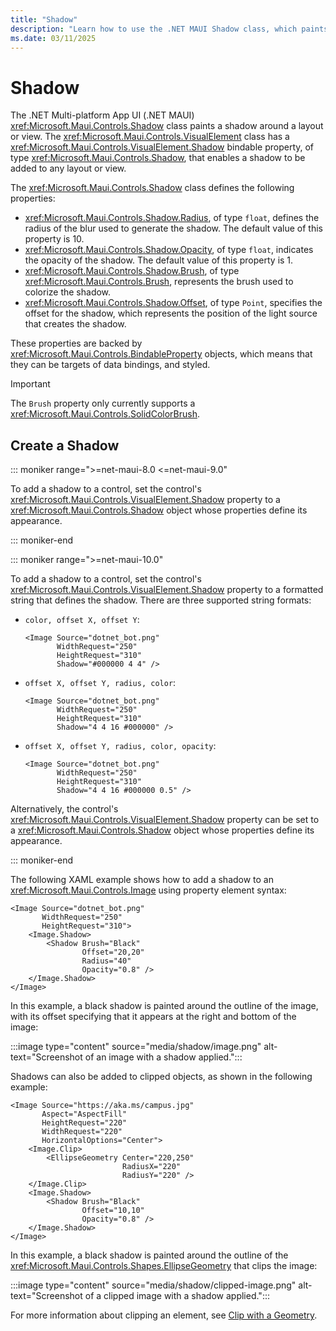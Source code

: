 ```yaml
---
title: "Shadow"
description: "Learn how to use the .NET MAUI Shadow class, which paints a shadow around a control."
ms.date: 03/11/2025
---
```


# Shadow

The .NET Multi-platform App UI (.NET MAUI) <xref:Microsoft.Maui.Controls.Shadow> class paints a shadow around a layout or view. The <xref:Microsoft.Maui.Controls.VisualElement> class has a <xref:Microsoft.Maui.Controls.VisualElement.Shadow> bindable property, of type <xref:Microsoft.Maui.Controls.Shadow>, that enables a shadow to be added to any layout or view.

The <xref:Microsoft.Maui.Controls.Shadow> class defines the following properties:

- <xref:Microsoft.Maui.Controls.Shadow.Radius>, of type `float`, defines the radius of the blur used to generate the shadow. The default value of this property is 10.
- <xref:Microsoft.Maui.Controls.Shadow.Opacity>, of type `float`, indicates the opacity of the shadow. The default value of this property is 1.
- <xref:Microsoft.Maui.Controls.Shadow.Brush>, of type <xref:Microsoft.Maui.Controls.Brush>, represents the brush used to colorize the shadow.
- <xref:Microsoft.Maui.Controls.Shadow.Offset>, of type `Point`, specifies the offset for the shadow, which represents the position of the light source that creates the shadow.

These properties are backed by <xref:Microsoft.Maui.Controls.BindableProperty> objects, which means that they can be targets of data bindings, and styled.

> [!IMPORTANT]
> The `Brush` property only currently supports a <xref:Microsoft.Maui.Controls.SolidColorBrush>.

## Create a Shadow

::: moniker range=">=net-maui-8.0 <=net-maui-9.0"

To add a shadow to a control, set the control's <xref:Microsoft.Maui.Controls.VisualElement.Shadow> property to a <xref:Microsoft.Maui.Controls.Shadow> object whose properties define its appearance.

::: moniker-end

::: moniker range=">=net-maui-10.0"

To add a shadow to a control, set the control's <xref:Microsoft.Maui.Controls.VisualElement.Shadow> property to a formatted string that defines the shadow. There are three supported string formats:

- `color, offset X, offset Y`:

    ```xaml
    <Image Source="dotnet_bot.png"
           WidthRequest="250"
           HeightRequest="310"
           Shadow="#000000 4 4" />
    ```

- `offset X, offset Y, radius, color`:

    ```xaml
    <Image Source="dotnet_bot.png"
           WidthRequest="250"
           HeightRequest="310"
           Shadow="4 4 16 #000000" />    
    ```

- `offset X, offset Y, radius, color, opacity`:

    ```xaml
    <Image Source="dotnet_bot.png"
           WidthRequest="250"
           HeightRequest="310"
           Shadow="4 4 16 #000000 0.5" />
    ```


Alternatively, the control's <xref:Microsoft.Maui.Controls.VisualElement.Shadow> property can be set to a <xref:Microsoft.Maui.Controls.Shadow> object whose properties define its appearance.

::: moniker-end

The following XAML example shows how to add a shadow to an <xref:Microsoft.Maui.Controls.Image> using property element syntax:

```xaml
<Image Source="dotnet_bot.png"
       WidthRequest="250"
       HeightRequest="310">
    <Image.Shadow>
        <Shadow Brush="Black"
                Offset="20,20"
                Radius="40"
                Opacity="0.8" />
    </Image.Shadow>
</Image>
```

In this example, a black shadow is painted around the outline of the image, with its offset specifying that it appears at the right and bottom of the image:

:::image type="content" source="media/shadow/image.png" alt-text="Screenshot of an image with a shadow applied.":::

Shadows can also be added to clipped objects, as shown in the following example:

```xaml
<Image Source="https://aka.ms/campus.jpg"
       Aspect="AspectFill"
       HeightRequest="220"
       WidthRequest="220"
       HorizontalOptions="Center">
    <Image.Clip>
        <EllipseGeometry Center="220,250"
                         RadiusX="220"
                         RadiusY="220" />
    </Image.Clip>
    <Image.Shadow>
        <Shadow Brush="Black"
                Offset="10,10"
                Opacity="0.8" />
    </Image.Shadow>
</Image>
```

In this example, a black shadow is painted around the outline of the <xref:Microsoft.Maui.Controls.Shapes.EllipseGeometry> that clips the image:

:::image type="content" source="media/shadow/clipped-image.png" alt-text="Screenshot of a clipped image with a shadow applied.":::

For more information about clipping an element, see [Clip with a Geometry](~/user-interface/controls/shapes/geometries.md#clip-with-a-geometry).

<!-- Todo: Only currently supported on Android

## Create a Shadow gradient

The color of a shadow is defined using a <xref:Microsoft.Maui.Controls.Brush>. Therefore, gradient shadows can also be added to controls:

```xaml
<RoundRectangle HeightRequest="200"
                WidthRequest="300"
                CornerRadius="40"
                Stroke="#C49B33"
                StrokeThickness="10"
                Fill="#2B0B98">
    <RoundRectangle.Shadow>
        <Shadow Radius="60"
                Offset="40,40"
                Opacity="0.75">
            <Shadow.Brush>
                <LinearGradientBrush EndPoint="0,1">
                    <GradientStop Color="Gray"
                                  Offset="0.1" />
                    <GradientStop Color="Black"
                                  Offset="1.0" />
                </LinearGradientBrush>
            </Shadow.Brush>
        </Shadow>
    </RoundRectangle.Shadow>
</RoundRectangle>
```

In this example, a linear gradient shadow is added to the round rectangle, with the gradient interpolating vertically from gray to black:

:::image type="content" source="media/shadow/roundrectangle.png" alt-text="Screenshot of a round rectangle with a shadow applied.":::

For more information about brushes, see [Brushes](). -->
